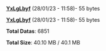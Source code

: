 [**YxLgLbyf**](/data/YxLgLbyf.txt) (28/01/23 - 11:58)- 55 bytes

[**YxLgLbyf**](/data/YxLgLbyf.txt) (28/01/23 - 11:58)- 55 bytes

**Total Datas**: 6851

**Total Size**: 40.10 MB / 40.1 MB
